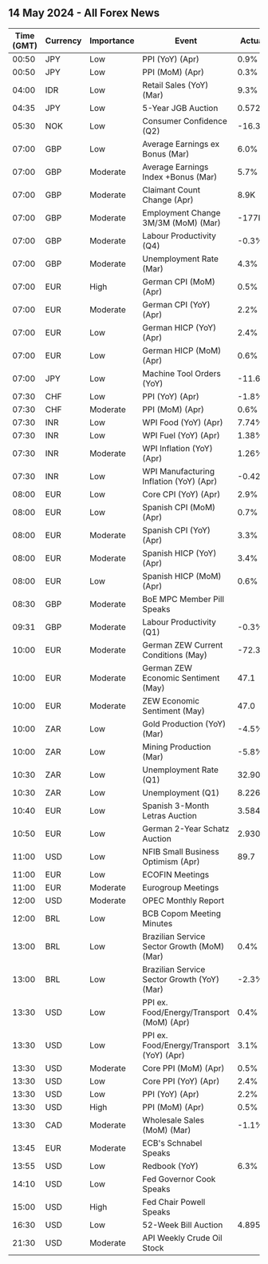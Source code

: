 ## 14 May 2024 - All Forex News

| Time (GMT) | Currency | Importance | Event | Actual | Forecast | Previous |
|------|----------|------------|-------|--------|----------|----------|
| 00:50 | JPY | Low | PPI (YoY) (Apr) | 0.9% | 0.9% | 0.9% |
| 00:50 | JPY | Low | PPI (MoM) (Apr) | 0.3% |  | 0.2% |
| 04:00 | IDR | Low | Retail Sales (YoY) (Mar) | 9.3% |  | 6.4% |
| 04:35 | JPY | Low | 5-Year JGB Auction | 0.572% |  | 0.404% |
| 05:30 | NOK | Low | Consumer Confidence (Q2) | -16.30 |  | -24.20 |
| 07:00 | GBP | Low | Average Earnings ex Bonus (Mar) | 6.0% |  | 6.0% |
| 07:00 | GBP | Moderate | Average Earnings Index +Bonus (Mar) | 5.7% | 5.3% | 5.7% |
| 07:00 | GBP | Moderate | Claimant Count Change (Apr) | 8.9K | 13.9K | -2.4K |
| 07:00 | GBP | Moderate | Employment Change 3M/3M (MoM) (Mar) | -177K | -215K | -156K |
| 07:00 | GBP | Moderate | Labour Productivity (Q4) | -0.3% | -1.0% | 0.5% |
| 07:00 | GBP | Moderate | Unemployment Rate (Mar) | 4.3% | 4.3% | 4.2% |
| 07:00 | EUR | High | German CPI (MoM) (Apr) | 0.5% | 0.5% | 0.4% |
| 07:00 | EUR | Moderate | German CPI (YoY) (Apr) | 2.2% | 2.2% | 2.2% |
| 07:00 | EUR | Low | German HICP (YoY) (Apr) | 2.4% | 2.4% | 2.3% |
| 07:00 | EUR | Low | German HICP (MoM) (Apr) | 0.6% | 0.6% | 0.6% |
| 07:00 | JPY | Low | Machine Tool Orders (YoY) | -11.6% |  | -8.5% |
| 07:30 | CHF | Low | PPI (YoY) (Apr) | -1.8% |  | -2.1% |
| 07:30 | CHF | Moderate | PPI (MoM) (Apr) | 0.6% | 0.2% | 0.1% |
| 07:30 | INR | Low | WPI Food (YoY) (Apr) | 7.74% |  | 6.88% |
| 07:30 | INR | Low | WPI Fuel (YoY) (Apr) | 1.38% |  | -0.77% |
| 07:30 | INR | Moderate | WPI Inflation (YoY) (Apr) | 1.26% | 1.00% | 0.53% |
| 07:30 | INR | Low | WPI Manufacturing Inflation (YoY) (Apr) | -0.42% |  | -0.85% |
| 08:00 | EUR | Low | Core CPI (YoY) (Apr) | 2.9% | 2.9% | 3.3% |
| 08:00 | EUR | Low | Spanish CPI (MoM) (Apr) | 0.7% | 0.7% | 0.8% |
| 08:00 | EUR | Moderate | Spanish CPI (YoY) (Apr) | 3.3% | 3.3% | 3.2% |
| 08:00 | EUR | Moderate | Spanish HICP (YoY) (Apr) | 3.4% | 3.4% | 3.3% |
| 08:00 | EUR | Low | Spanish HICP (MoM) (Apr) | 0.6% | 0.6% | 1.4% |
| 08:30 | GBP | Moderate | BoE MPC Member Pill Speaks |  |  |  |
| 09:31 | GBP | Moderate | Labour Productivity (Q1) | -0.3% |  | -0.9% |
| 10:00 | EUR | Moderate | German ZEW Current Conditions (May) | -72.3 | -75.0 | -79.2 |
| 10:00 | EUR | Moderate | German ZEW Economic Sentiment (May) | 47.1 | 44.9 | 42.9 |
| 10:00 | EUR | Moderate | ZEW Economic Sentiment (May) | 47.0 | 46.1 | 43.9 |
| 10:00 | ZAR | Low | Gold Production (YoY) (Mar) | -4.5% |  | -5.0% |
| 10:00 | ZAR | Low | Mining Production (Mar) | -5.8% |  | 10.3% |
| 10:30 | ZAR | Low | Unemployment Rate (Q1) | 32.90% |  | 32.10% |
| 10:30 | ZAR | Low | Unemployment (Q1) | 8.226M |  | 7.895M |
| 10:40 | EUR | Low | Spanish 3-Month Letras Auction | 3.584% |  | 3.597% |
| 10:50 | EUR | Low | German 2-Year Schatz Auction | 2.930% |  | 2.910% |
| 11:00 | USD | Low | NFIB Small Business Optimism (Apr) | 89.7 | 88.1 | 88.5 |
| 11:00 | EUR | Low | ECOFIN Meetings |  |  |  |
| 11:00 | EUR | Moderate | Eurogroup Meetings |  |  |  |
| 12:00 | USD | Moderate | OPEC Monthly Report |  |  |  |
| 12:00 | BRL | Low | BCB Copom Meeting Minutes |  |  |  |
| 13:00 | BRL | Low | Brazilian Service Sector Growth (MoM) (Mar) | 0.4% |  | -0.9% |
| 13:00 | BRL | Low | Brazilian Service Sector Growth (YoY) (Mar) | -2.3% |  | 2.4% |
| 13:30 | USD | Low | PPI ex. Food/Energy/Transport (MoM) (Apr) | 0.4% |  | 0.2% |
| 13:30 | USD | Low | PPI ex. Food/Energy/Transport (YoY) (Apr) | 3.1% |  | 2.8% |
| 13:30 | USD | Moderate | Core PPI (MoM) (Apr) | 0.5% | 0.2% | -0.1% |
| 13:30 | USD | Low | Core PPI (YoY) (Apr) | 2.4% | 2.4% | 2.1% |
| 13:30 | USD | Low | PPI (YoY) (Apr) | 2.2% | 2.2% | 1.8% |
| 13:30 | USD | High | PPI (MoM) (Apr) | 0.5% | 0.3% | -0.1% |
| 13:30 | CAD | Moderate | Wholesale Sales (MoM) (Mar) | -1.1% | -0.9% | 0.2% |
| 13:45 | EUR | Moderate | ECB's Schnabel Speaks |  |  |  |
| 13:55 | USD | Low | Redbook (YoY) | 6.3% |  | 6.0% |
| 14:10 | USD | Low | Fed Governor Cook Speaks |  |  |  |
| 15:00 | USD | High | Fed Chair Powell Speaks |  |  |  |
| 16:30 | USD | Low | 52-Week Bill Auction | 4.895% |  | 4.915% |
| 21:30 | USD | Moderate | API Weekly Crude Oil Stock |  | 1.000M | 0.509M |
